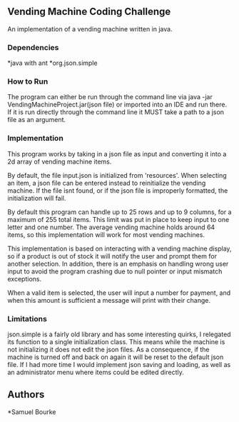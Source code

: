 ## Vending Machine Coding Challenge

An implementation of a vending machine written in java.

### Dependencies

*java with ant
*org.json.simple

### How to Run

The program can either be run through the command line via java -jar VendingMachineProject.jar(json file) or imported into an IDE and run there. If it is run directly through the command line it MUST take a path to a json file as an argument.

### Implementation

This program works by taking in a json file as input and converting it into a 2d array of vending machine items.

By default, the file input.json is initialized from 'resources'. When selecting an item, a json file can be entered instead to reinitialize the vending machine. If the file isnt found, or if the json file is improperly formatted, the initialization will fail.

By default this program can handle up to 25 rows and up to 9 columns, for a maximum of 255 total items. This limit was put in place to keep input to one letter and one number. The average vending machine holds around 64 items, so this implementation will work for most vending machines.

This implementation is based on interacting with a vending machine display, so if a product is out of stock it will notify the user and prompt them for another selection. In addition, there is an emphasis on handling wrong user input to avoid the program crashing due to null pointer or input mismatch exceptions.

When a valid item is selected, the user will input a number for payment, and when this amount is sufficient a message will print with their change.

### Limitations 

json.simple is a fairly old library and has some interesting quirks, I relegated its function to a single initialization class. This means while the machine is not initializing it does not edit the json files. As a consequence, if the machine is turned off and back on again it will be reset to the default json file. If I had more time I would implement json saving and loading, as well as an administrator menu where items could be edited directly.


## Authors

*Samuel Bourke
